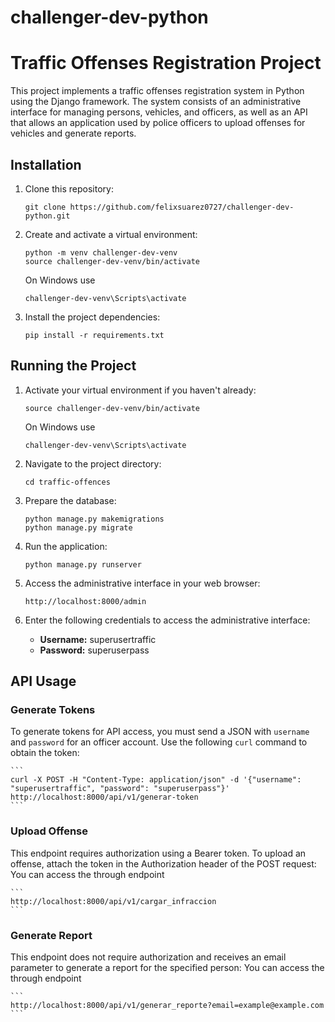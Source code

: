 # challenger-dev-python

# Traffic Offenses Registration Project

This project implements a traffic offenses registration system in Python using the Django framework. The system consists of an administrative interface for managing persons, vehicles, and officers, as well as an API that allows an application used by police officers to upload offenses for vehicles and generate reports.

## Installation

1. Clone this repository:

    ```
    git clone https://github.com/felixsuarez0727/challenger-dev-python.git
    ```

2. Create and activate a virtual environment:

    ```
    python -m venv challenger-dev-venv
    source challenger-dev-venv/bin/activate
    ```

    On Windows use

    ```
    challenger-dev-venv\Scripts\activate
    ```

3. Install the project dependencies:

    ```
    pip install -r requirements.txt
    ```

## Running the Project

1. Activate your virtual environment if you haven't already:

    ```
    source challenger-dev-venv/bin/activate
    ```
    
    On Windows use

    ```
    challenger-dev-venv\Scripts\activate
    ```

2. Navigate to the project directory:

    ```
    cd traffic-offences
    ```

3. Prepare the database:

    ```
    python manage.py makemigrations
    python manage.py migrate
    ```

3. Run the application:

    ```
    python manage.py runserver
    ```

4. Access the administrative interface in your web browser:

    ```
    http://localhost:8000/admin
    ```

5. Enter the following credentials to access the administrative interface:

    - **Username:** superusertraffic
    - **Password:** superuserpass

## API Usage

### Generate Tokens
To generate tokens for API access, you must send a JSON with `username` and `password` for an officer account. Use the following `curl` command to obtain the token:

    ```
    curl -X POST -H "Content-Type: application/json" -d '{"username": "superusertraffic", "password": "superuserpass"}' http://localhost:8000/api/v1/generar-token
    ```

### Upload Offense
This endpoint requires authorization using a Bearer token. To upload an offense, attach the token in the Authorization header of the POST request:
You can access the through endpoint

    ```
    http://localhost:8000/api/v1/cargar_infraccion
    ```

### Generate Report
This endpoint does not require authorization and receives an email parameter to generate a report for the specified person:
You can access the through endpoint

    ```
    http://localhost:8000/api/v1/generar_reporte?email=example@example.com
    ```
